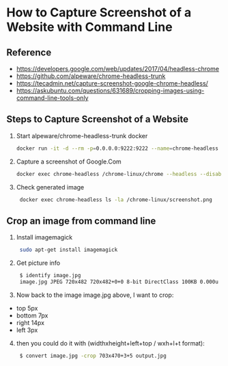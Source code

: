 # How to Capture Screenshot of a Website with Command Line

## Reference

 - https://developers.google.com/web/updates/2017/04/headless-chrome
 - https://github.com/alpeware/chrome-headless-trunk
 - https://tecadmin.net/capture-screenshot-google-chrome-headless/
 - https://askubuntu.com/questions/631689/cropping-images-using-command-line-tools-only

## Steps to Capture Screenshot of a Website

1. Start alpeware/chrome-headless-trunk docker
    ```bash
    docker run -it -d --rm -p=0.0.0.0:9222:9222 --name=chrome-headless -v /tmp/chromedata/:/data alpeware/chrome-headless-trunk
    ```

2. Capture a screenshot of Google.Com

    ```bash
    docker exec chrome-headless /chrome-linux/chrome --headless --disable-gpu --no-sandbox --window-size=1020,1680 --screenshot http://www.google.com
    ```

3. Check generated image

    ```bash
     docker exec chrome-headless ls -la /chrome-linux/screenshot.png
    ```

## Crop an image from command line

1. Install imagemagick

    ```bash
     sudo apt-get install imagemagick
    ```
    
2. Get picture info

    ```bash
     $ identify image.jpg 
     image.jpg JPEG 720x482 720x482+0+0 8-bit DirectClass 100KB 0.000u 0:00.009
    ```
    
3. Now back to the image image.jpg above, I want to crop:

 - top 5px
 - bottom 7px
 - right 14px
 - left 3px
 
4. then you could do it with (widthxheight+left+top / wxh+l+t format):

    ```bash
     $ convert image.jpg -crop 703x470+3+5 output.jpg 
    ```
